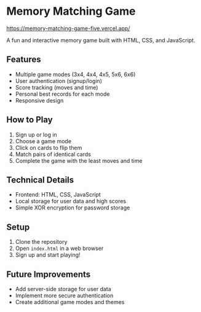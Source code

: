 # Memory Matching Game

https://memory-matching-game-five.vercel.app/

A fun and interactive memory game built with HTML, CSS, and JavaScript.

## Features

- Multiple game modes (3x4, 4x4, 4x5, 5x6, 6x6)
- User authentication (signup/login)
- Score tracking (moves and time)
- Personal best records for each mode
- Responsive design

## How to Play

1. Sign up or log in
2. Choose a game mode
3. Click on cards to flip them
4. Match pairs of identical cards
5. Complete the game with the least moves and time

## Technical Details

- Frontend: HTML, CSS, JavaScript
- Local storage for user data and high scores
- Simple XOR encryption for password storage

## Setup

1. Clone the repository
2. Open `index.html` in a web browser
3. Sign up and start playing!

## Future Improvements

- Add server-side storage for user data
- Implement more secure authentication
- Create additional game modes and themes
